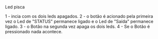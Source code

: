 Led pisca

1 - incia com os dois leds apagados.
2 - o botão é acionado pela primeira vez o Led de "STATUS" permanece ligado e o Led de "Saída" permanece ligado.
3 - o Botão na segunda vez apaga os dois leds.
4 - Se o Botão é pressionado nada acontece.

